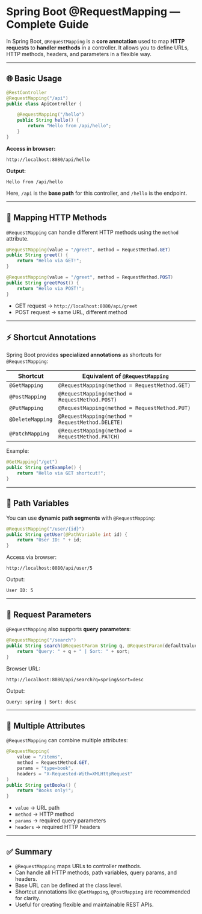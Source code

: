 # Spring Boot @RequestMapping — Complete Guide

In Spring Boot, `@RequestMapping` is a **core annotation** used to map **HTTP requests** to **handler methods** in a controller. It allows you to define URLs, HTTP methods, headers, and parameters in a flexible way.

---

## 🌐 Basic Usage

```java
@RestController
@RequestMapping("/api")
public class ApiController {

    @RequestMapping("/hello")
    public String hello() {
        return "Hello from /api/hello";
    }
}
```

**Access in browser:**

```
http://localhost:8080/api/hello
```

**Output:**

```
Hello from /api/hello
```

Here, `/api` is the **base path** for this controller, and `/hello` is the endpoint.

---

## 🔎 Mapping HTTP Methods

`@RequestMapping` can handle different HTTP methods using the `method` attribute.

```java
@RequestMapping(value = "/greet", method = RequestMethod.GET)
public String greet() {
    return "Hello via GET!";
}

@RequestMapping(value = "/greet", method = RequestMethod.POST)
public String greetPost() {
    return "Hello via POST!";
}
```

* GET request → `http://localhost:8080/api/greet`
* POST request → same URL, different method

---

## ⚡ Shortcut Annotations

Spring Boot provides **specialized annotations** as shortcuts for `@RequestMapping`:

| Shortcut         | Equivalent of `@RequestMapping`                  |
| ---------------- | ------------------------------------------------ |
| `@GetMapping`    | `@RequestMapping(method = RequestMethod.GET)`    |
| `@PostMapping`   | `@RequestMapping(method = RequestMethod.POST)`   |
| `@PutMapping`    | `@RequestMapping(method = RequestMethod.PUT)`    |
| `@DeleteMapping` | `@RequestMapping(method = RequestMethod.DELETE)` |
| `@PatchMapping`  | `@RequestMapping(method = RequestMethod.PATCH)`  |

Example:

```java
@GetMapping("/get")
public String getExample() {
    return "Hello via GET shortcut!";
}
```

---

## 🧩 Path Variables

You can use **dynamic path segments** with `@RequestMapping`:

```java
@RequestMapping("/user/{id}")
public String getUser(@PathVariable int id) {
    return "User ID: " + id;
}
```

Access via browser:

```
http://localhost:8080/api/user/5
```

Output:

```
User ID: 5
```

---

## 🔗 Request Parameters

`@RequestMapping` also supports **query parameters**:

```java
@RequestMapping("/search")
public String search(@RequestParam String q, @RequestParam(defaultValue = "asc") String sort) {
    return "Query: " + q + " | Sort: " + sort;
}
```

Browser URL:

```
http://localhost:8080/api/search?q=spring&sort=desc
```

Output:

```
Query: spring | Sort: desc
```

---

## 📝 Multiple Attributes

`@RequestMapping` can combine multiple attributes:

```java
@RequestMapping(
    value = "/items",
    method = RequestMethod.GET,
    params = "type=book",
    headers = "X-Requested-With=XMLHttpRequest"
)
public String getBooks() {
    return "Books only!";
}
```

* `value` → URL path
* `method` → HTTP method
* `params` → required query parameters
* `headers` → required HTTP headers

---

## ✅ Summary

* `@RequestMapping` maps URLs to controller methods.
* Can handle all HTTP methods, path variables, query params, and headers.
* Base URL can be defined at the class level.
* Shortcut annotations like `@GetMapping`, `@PostMapping` are recommended for clarity.
* Useful for creating flexible and maintainable REST APIs.
